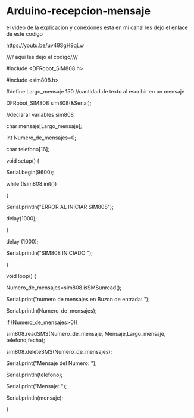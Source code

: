 # Arduino-recepcion-mensaje

el video de la explicacion y conexiones esta en mi canal les dejo el enlace de este codigo


https://youtu.be/uv49SgH9qLw


//// aqui les dejo el codigo////

#include <DFRobot_SIM808.h>

#include <sim808.h>

#define Largo_mensaje 150  //cantidad de texto al escribir en un mensaje

DFRobot_SIM808 sim808(&Serial);

//declarar variables sim808

char mensaje[Largo_mensaje];

int Numero_de_mensajes=0;

char telefono[16];

void setup() {

Serial.begin(9600);

while (!sim808.init())

{

  Serial.println("ERROR AL INICIAR SIM808");
	
  delay(1000);
	
  }
	
delay (1000);

Serial.println("SIM808 INICIADO ");

}

void loop() {

Numero_de_mensajes=sim808.isSMSunread();

Serial.print("numero de mensajes en Buzon de entrada:  ");

Serial.println(Numero_de_mensajes);

if (Numero_de_mensajes>0){

  sim808.readSMS(Numero_de_mensaje, Mensaje,Largo_mensaje, telefono,fecha);
	
sim808.deleteSMS(Numero_de_mensajes);

Serial.print("Mensaje del Numero:  ");

Serial.println(telefono);

Serial.print("Mensaje:   ");

Serial.println(mensaje);

}
